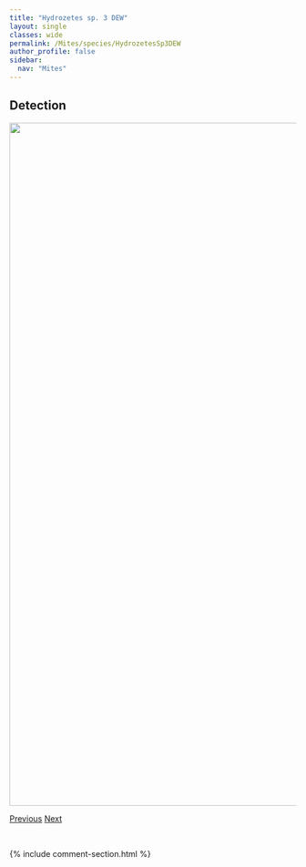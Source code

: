 ```yaml
---
title: "Hydrozetes sp. 3 DEW"
layout: single
classes: wide
permalink: /Mites/species/HydrozetesSp3DEW
author_profile: false
sidebar:
  nav: "Mites"
---
```


<h2>Detection</h2>

<a href="https://drive.google.com/uc?export=view&id=1ZvosXUfwLYLVAyjpeat02K2bpUmnEl4R">
<img src="https://drive.google.com/uc?export=view&id=1ZvosXUfwLYLVAyjpeat02K2bpUmnEl4R" height = "1200" width = "800">
</a>


<a href="/DevelopmentWebsite/Mites/species/HydrozetesSp2DEW" class="pagination--pager" title="Hydrozetes sp. 2 DEW">Previous</a> <a href="/DevelopmentWebsite/Mites/species/HydrozetesSpERAN" class="pagination--pager" title="Hydrozetes sp. E RAN">Next</a>

<p>&nbsp;</p>

{% include comment-section.html %}
